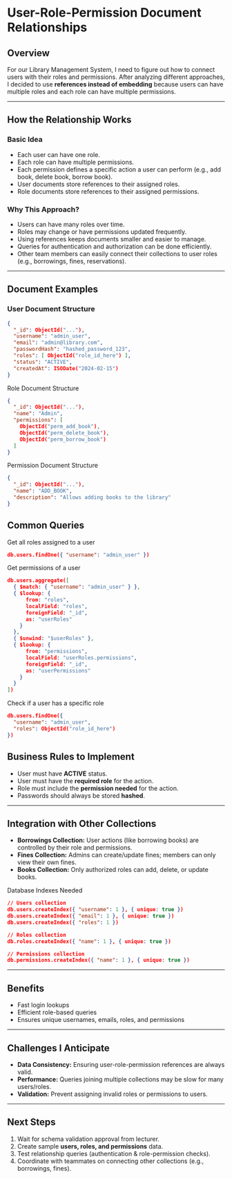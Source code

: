 # User-Role-Permission Document Relationships

## Overview
For our Library Management System, I need to figure out how to connect users with their roles and permissions. After analyzing different approaches, I decided to use **references instead of embedding** because users can have multiple roles and each role can have multiple permissions.

---

## How the Relationship Works


### Basic Idea
- Each user can have one role.  
- Each role can have multiple permissions.  
- Each permission defines a specific action a user can perform (e.g., add book, delete book, borrow book).  
- User documents store references to their assigned roles.  
- Role documents store references to their assigned permissions.  

### Why This Approach?
- Users can have many roles over time.  
- Roles may change or have permissions updated frequently.  
- Using references keeps documents smaller and easier to manage.  
- Queries for authentication and authorization can be done efficiently.  
- Other team members can easily connect their collections to user roles (e.g., borrowings, fines, reservations).  

---

## Document Examples

### User Document Structure
```json
{
  "_id": ObjectId("..."),
  "username": "admin_user",
  "email": "admin@library.com",
  "passwordHash": "hashed_password_123",
  "roles": [ ObjectId("role_id_here") ],
  "status": "ACTIVE",
  "createdAt": ISODate("2024-02-15")
}
```
Role Document Structure
```json
{
  "_id": ObjectId("..."),
  "name": "Admin",
  "permissions": [
    ObjectId("perm_add_book"),
    ObjectId("perm_delete_book"),
    ObjectId("perm_borrow_book")
  ]
}
```
Permission Document Structure
```json
{
  "_id": ObjectId("..."),
  "name": "ADD_BOOK",
  "description": "Allows adding books to the library"
}
```
## Common Queries
Get all roles assigned to a user
```json
db.users.findOne({ "username": "admin_user" })
```

Get permissions of a user
```json
db.users.aggregate([
  { $match: { "username": "admin_user" } },
  { $lookup: {
      from: "roles",
      localField: "roles",
      foreignField: "_id",
      as: "userRoles"
    }
  },
  { $unwind: "$userRoles" },
  { $lookup: {
      from: "permissions",
      localField: "userRoles.permissions",
      foreignField: "_id",
      as: "userPermissions"
    }
  }
])
```
Check if a user has a specific role
```json
db.users.findOne({
  "username": "admin_user",
  "roles": ObjectId("role_id_here")
})
```
## Business Rules to Implement
- User must have **ACTIVE** status.  
- User must have the **required role** for the action.  
- Role must include the **permission needed** for the action.  
- Passwords should always be stored **hashed**.  

---

## Integration with Other Collections
- **Borrowings Collection:** User actions (like borrowing books) are controlled by their role and permissions.  
- **Fines Collection:** Admins can create/update fines; members can only view their own fines.  
- **Books Collection:** Only authorized roles can add, delete, or update books.

Database Indexes Needed
```json
// Users collection
db.users.createIndex({ "username": 1 }, { unique: true })
db.users.createIndex({ "email": 1 }, { unique: true })
db.users.createIndex({ "roles": 1 })

// Roles collection
db.roles.createIndex({ "name": 1 }, { unique: true })

// Permissions collection
db.permissions.createIndex({ "name": 1 }, { unique: true })
```

---

## Benefits
- Fast login lookups  
- Efficient role-based queries  
- Ensures unique usernames, emails, roles, and permissions  

---

## Challenges I Anticipate
- **Data Consistency:** Ensuring user-role-permission references are always valid.  
- **Performance:** Queries joining multiple collections may be slow for many users/roles.  
- **Validation:** Prevent assigning invalid roles or permissions to users.  

---

## Next Steps
1. Wait for schema validation approval from lecturer.  
2. Create sample **users, roles, and permissions** data.  
3. Test relationship queries (authentication & role-permission checks).  
4. Coordinate with teammates on connecting other collections (e.g., borrowings, fines).


